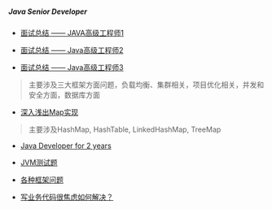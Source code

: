 ##### Java Senior Developer

- [面试总结 —— JAVA高级工程师1](http://blog.csdn.net/moneyshi/article/details/50786786)

- [面试总结 —— Java高级工程师2](http://blog.csdn.net/moneyshi/article/details/52917254)

- [面试总结 —— Java高级工程师3](http://blog.csdn.net/moneyshi/article/details/53086927)

> 主要涉及三大框架方面问题，负载均衡、集群相关，项目优化相关，并发和安全方面，数据库方面

- [深入浅出Map实现](http://blog.csdn.net/moneyshi/article/details/50593243)

> 主要涉及HashMap, HashTable, LinkedHashMap, TreeMap

- [Java Developer for 2 years](http://mp.weixin.qq.com/s/DvHOpd_2yTk4kKZWat8dNw)

- [JVM测试题](https://blog.kaaass.net/archives/538)

- [各种框架问题](http://blog.csdn.net/zhangchen124/article/details/77371786)

- [写业务代码很焦虑如何解决？](https://www.jianshu.com/p/56acbd66d525?hmsr=toutiao.io&utm_medium=toutiao.io&utm_source=toutiao.io)